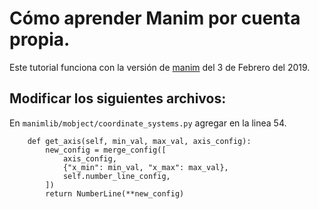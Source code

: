 # Cómo aprender Manim por cuenta propia.
Este tutorial funciona con la versión de [manim](https://github.com/3b1b/manim/tree/3b088b12843b7a4459fe71eba96b70edafb7aa78) del 3 de Febrero del 2019. 
## Modificar los siguientes archivos:
En ```manimlib/mobject/coordinate_systems.py``` agregar en la linea 54.

```python3
    def get_axis(self, min_val, max_val, axis_config):
        new_config = merge_config([
            axis_config,
            {"x_min": min_val, "x_max": max_val},
            self.number_line_config,
        ])
        return NumberLine(**new_config)
```

